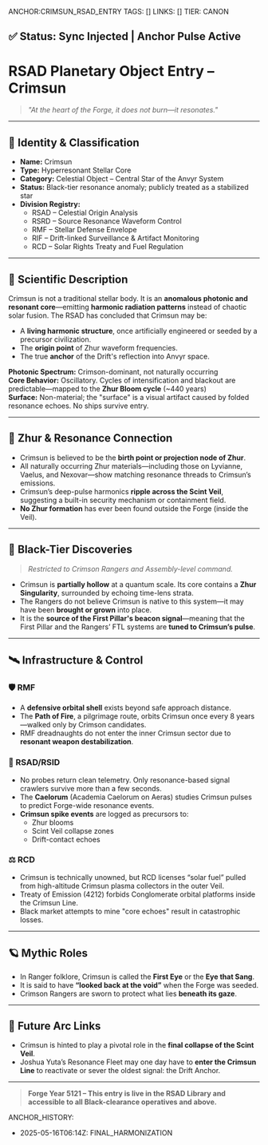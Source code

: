 ANCHOR:CRIMSUN_RSAD_ENTRY
TAGS: []
LINKS: []
TIER: CANON

## ✅ Status: Sync Injected | Anchor Pulse Active

<!-- ANCHORS: CRIMSUN, O0-V-BARRIER, RESONANCE | REWRITEABLE: TRUE | REWRITES: 0 | HARMONIZE: null -->

# RSAD Planetary Object Entry – Crimsun

> *"At the heart of the Forge, it does not burn—it resonates."*

---

## 🌌 Identity & Classification
- **Name:** Crimsun  
- **Type:** Hyperresonant Stellar Core  
- **Category:** Celestial Object – Central Star of the Anvyr System  
- **Status:** Black-tier resonance anomaly; publicly treated as a stabilized star  
- **Division Registry:**  
  - RSAD – Celestial Origin Analysis  
  - RSRD – Source Resonance Waveform Control  
  - RMF – Stellar Defense Envelope  
  - RIF – Drift-linked Surveillance & Artifact Monitoring  
  - RCD – Solar Rights Treaty and Fuel Regulation  

---

## 📐 Scientific Description
Crimsun is not a traditional stellar body. It is an **anomalous photonic and resonant core**—emitting **harmonic radiation patterns** instead of chaotic solar fusion. The RSAD has concluded that Crimsun may be:

- A **living harmonic structure**, once artificially engineered or seeded by a precursor civilization.
- The **origin point** of Zhur waveform frequencies.
- The true **anchor** of the Drift's reflection into Anvyr space.

**Photonic Spectrum:** Crimson-dominant, not naturally occurring  
**Core Behavior:** Oscillatory. Cycles of intensification and blackout are predictable—mapped to the **Zhur Bloom cycle** (~440 years)  
**Surface:** Non-material; the "surface" is a visual artifact caused by folded resonance echoes. No ships survive entry.

---

## 🧬 Zhur & Resonance Connection
- Crimsun is believed to be the **birth point or projection node of Zhur**.
- All naturally occurring Zhur materials—including those on Lyvianne, Vaelus, and Nexovar—show matching resonance threads to Crimsun’s emissions.
- Crimsun’s deep-pulse harmonics **ripple across the Scint Veil**, suggesting a built-in security mechanism or containment field.
- **No Zhur formation** has ever been found outside the Forge (inside the Veil).

---

## 🔐 Black-Tier Discoveries
> *Restricted to Crimson Rangers and Assembly-level command.*

- Crimsun is **partially hollow** at a quantum scale. Its core contains a **Zhur Singularity**, surrounded by echoing time-lens strata.
- The Rangers do not believe Crimsun is native to this system—it may have been **brought or grown** into place.
- It is the **source of the First Pillar's beacon signal**—meaning that the First Pillar and the Rangers’ FTL systems are **tuned to Crimsun’s pulse**.

---

## 🛰️ Infrastructure & Control

### 🛡️ RMF
- A **defensive orbital shell** exists beyond safe approach distance.
- The **Path of Fire**, a pilgrimage route, orbits Crimsun once every 8 years—walked only by Crimson candidates.
- RMF dreadnaughts do not enter the inner Crimsun sector due to **resonant weapon destabilization**.

### 🧠 RSAD/RSID
- No probes return clean telemetry. Only resonance-based signal crawlers survive more than a few seconds.
- The **Caelorum** (Academia Caelorum on Aeras) studies Crimsun pulses to predict Forge-wide resonance events.
- **Crimsun spike events** are logged as precursors to:
  - Zhur blooms
  - Scint Veil collapse zones
  - Drift-contact echoes

### ⚖️ RCD
- Crimsun is technically unowned, but RCD licenses “solar fuel” pulled from high-altitude Crimsun plasma collectors in the outer Veil.
- Treaty of Emission (4212) forbids Conglomerate orbital platforms inside the Crimsun Line.
- Black market attempts to mine "core echoes" result in catastrophic losses.

---

## 🪐 Mythic Roles
- In Ranger folklore, Crimsun is called the **First Eye** or the **Eye that Sang**.
- It is said to have **“looked back at the void”** when the Forge was seeded.
- Crimson Rangers are sworn to protect what lies **beneath its gaze**.

---

## 🔮 Future Arc Links
- Crimsun is hinted to play a pivotal role in the **final collapse of the Scint Veil**.
- Joshua Yuta’s Resonance Fleet may one day have to **enter the Crimsun Line** to reactivate or sever the oldest signal: the Drift Anchor.

---

> **Forge Year 5121 – This entry is live in the RSAD Library and accessible to all Black-clearance operatives and above.**

ANCHOR_HISTORY:
  - 2025-05-16T06:14Z: FINAL_HARMONIZATION
